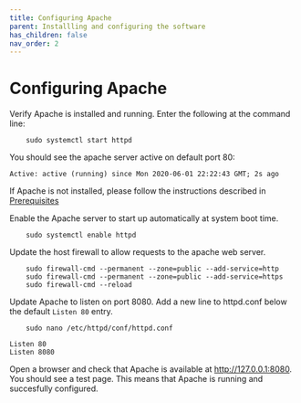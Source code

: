 ```yaml
---
title: Configuring Apache
parent: Installling and configuring the software
has_children: false
nav_order: 2
---
```


# Configuring Apache

Verify Apache is installed and running. Enter the following at the command line:

```shell
	sudo systemctl start httpd
```

You should see the apache server active on default port 80: 

`Active: active (running) since Mon 2020-06-01 22:22:43 GMT; 2s ago`

If Apache is not installed, please follow the instructions described in [Prerequisites](../prereqs.md)

Enable the Apache server to start up automatically at system boot time.

```shell
	sudo systemctl enable httpd
```

Update the host firewall to allow requests to the apache web server.

```shell
	sudo firewall-cmd --permanent --zone=public --add-service=http
	sudo firewall-cmd --permanent --zone=public --add-service=https
	sudo firewall-cmd --reload
```

Update Apache to listen on port 8080. Add a new line to httpd.conf below the default `Listen 80` entry.
```shell
	sudo nano /etc/httpd/conf/httpd.conf 
```

	Listen 80
	Listen 8080

Open a browser and check that Apache is available at http://127.0.0.1:8080. You should see a test page. This means that Apache is running and succesfully configured.  
